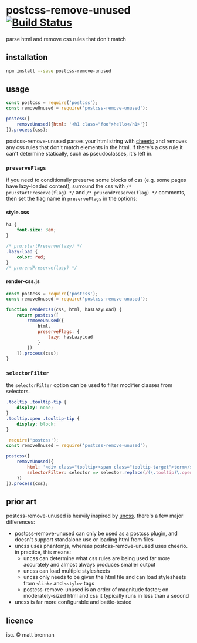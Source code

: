 # postcss-remove-unused [![Build Status](https://travis-ci.org/quarterto/postcss-remove-unused.svg?branch=master)](https://travis-ci.org/quarterto/postcss-remove-unused)

parse html and remove css rules that don't match

## installation

```sh
npm install --save postcss-remove-unused
```

## usage

```js
const postcss = require('postcss');
const removeUnused = require('postcss-remove-unused');

postcss([
	removeUnused({html: '<h1 class="foo">hello</h1>'})
]).process(css);
```

postcss-remove-unused parses your html string with [cheerio](https://github.com/cheeriojs/cheerio) and removes any css rules that don't match elements in the html. if there's a css rule it can't determine statically, such as pseudoclasses, it's left in.

### `preserveFlags`

if you need to conditionally preserve some blocks of css (e.g. some pages have lazy-loaded content), surround the css with `/* pru:startPreserve(flag) */` and `/* pru:endPreserve(flag) */` comments, then set the flag name in `preserveFlags` in the options:

#### style.css
```css
h1 {
	font-size: 3em;
}

/* pru:startPreserve(lazy) */
.lazy-load {
	color: red;
}
/* pru:endPreserve(lazy) */
```

#### render-css.js
```js
const postcss = require('postcss');
const removeUnused = require('postcss-remove-unused');

function renderCss(css, html, hasLazyLoad) {
	return postcss([
		removeUnused({
			html,
			preserveFlags: {
				lazy: hasLazyLoad
			}
		})
	]).process(css);
}
```

### `selectorFilter`

the `selectorFilter` option can be used to filter modifier classes from selectors.

```css
.tooltip .tooltip-tip {
	display: none;
}
.tooltip.open .tooltip-tip {
	display: block;
}
```

```js
 require('postcss');
const removeUnused = require('postcss-remove-unused');

postcss([
	removeUnused({
		html: '<div class="tooltip><span class="tooltip-target">term</span><div class="tooltip-tip">Term definition</div></div>',
		selectorFilter: selector => selector.replace(/(\.tooltip)\.open/g, '$1'),
	})
]).process(css);
```

## prior art

postcss-remove-unused is heavily inspired by [uncss](https://github.com/giakki/uncss). there's a few major differences:

- postcss-remove-unused can only be used as a postcss plugin, and doesn't support standalone use or loading html from files
- uncss uses phantomjs, whereas postcss-remove-unused uses cheerio. in practice, this means:
	- uncss can determine what css rules are being used far more accurately and almost always produces smaller output
	- uncss can load multiple stylesheets
	- uncss only needs to be given the html file and can load stylesheets from `<link>` and `<style>` tags
	- postcss-remove-unused is an order of magnitude faster; on moderately-sized html and css it typically runs in less than a second
- uncss is far more configurable and battle-tested

## licence

isc. &copy; matt brennan
